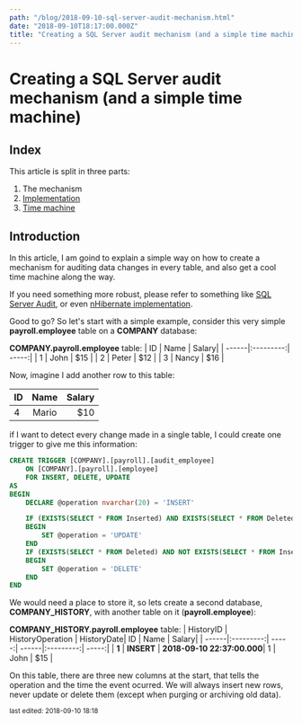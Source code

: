 ```yaml
---
path: "/blog/2018-09-10-sql-server-audit-mechanism.html"
date: "2018-09-10T18:17:00.000Z"
title: "Creating a SQL Server audit mechanism (and a simple time machine)"
---
```

# Creating a SQL Server audit mechanism (and a simple time machine)
## Index
This article is split in three parts:

1. The mechanism
2. [Implementation]()
3. [Time machine]()

## Introduction
In this article, I am goind to explain a simple way on how to create a mechanism for auditing data changes in every table, and also get a cool time machine along the way.

If you need something more robust, please refer to something like [SQL Server Audit](https://docs.microsoft.com/en-us/sql/2014/relational-databases/security/auditing/sql-server-audit-database-engine?view=sql-server-2017), or even [nHibernate implementation](http://nhibernate.info/doc/howto/various/creating-an-audit-log-using-nhibernate-events).

Good to go? So let's start with a simple example, consider this very simple **payroll.employee** table on a **COMPANY** database:

**COMPANY.payroll.employee** table:
| ID    | Name      | Salary|
| ------|:---------:| -----:|
| 1     | John 		| 	$15	|
| 2		| Peter     |   $12 |
| 3 	| Nancy     |   $16 |


Now, imagine I add another row to this table:

| ID    | Name      | Salary|
| ------|:---------:| -----:|
| 4     | Mario		| 	$10	|

if I want to detect every change made in a single table, I could create one trigger to give me this information:

```sql
CREATE TRIGGER [COMPANY].[payroll].[audit_employee]
	ON [COMPANY].[payroll].[employee]
	FOR INSERT, DELETE, UPDATE
AS
BEGIN
	DECLARE @operation nvarchar(20) = 'INSERT'

	IF (EXISTS(SELECT * FROM Inserted) AND EXISTS(SELECT * FROM Deleted))
	BEGIN
		SET @operation = 'UPDATE'
	END
	IF (EXISTS(SELECT * FROM Deleted) AND NOT EXISTS(SELECT * FROM Inserted))
	BEGIN
		SET @operation = 'DELETE'
	END
END
```

We would need a place to store it, so lets create a second database, **COMPANY_HISTORY**, with another table on it (**payroll.employee**):

**COMPANY_HISTORY.payroll.employee** table:
| HistoryID    | HistoryOperation      | HistoryDate| ID    | Name      | Salary|
| ------|:---------:| -----:| ------|:---------:| -----:|
| **1**     | **INSERT** 		| 	**2018-09-10 22:37:00.000**| 1     | John 		| 	$15	|

On this table, there are three new columns at the start, that tells the operation and the time the event ocurred. We will always insert new rows, never update or delete them (except when purging or archiving old data).


<small>last edited: 2018-09-10 18:18</small>